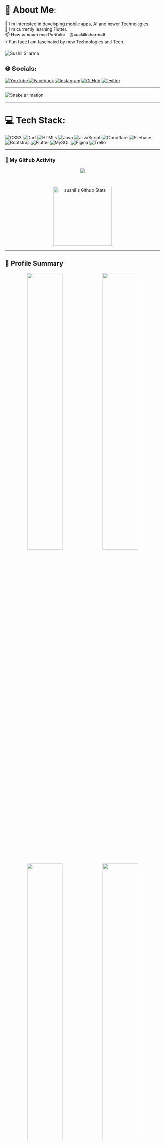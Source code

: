 # 💫 About Me:
👀 I’m interested in developing mobile apps, AI and newer Technologies.<br>🌱 I’m currently learning Flutter.<br>📫 How to reach me: Portfolio - @sushilksharma8 <br>⚡ Fun fact: I am fascinated by new Technologies and Tech.<br>
<p align="left"> <img src="https://komarev.com/ghpvc/?username=sushilksharma8&label=Profile Views&color=orange&style=flat-square" alt="Sushil Sharma" /> </p>

## 🌐 Socials:
[![YouTube](https://img.shields.io/badge/YouTube-%23FF0000.svg?logo=YouTube&logoColor=white)](https://www.youtube.com) [![Facebook](https://img.shields.io/badge/Facebook-%231877F2.svg?logo=Facebook&logoColor=white)](https://www.facebook.com/sushil.s8/) [![Instagram](https://img.shields.io/badge/Instagram-%23E4405F.svg?logo=Instagram&logoColor=white)](https://www.instagram.com/sushil.s8/) [![GitHub](https://img.shields.io/badge/GitHub-%23181717.svg?logo=GitHub&logoColor=white)](https://github.com/sushilksharma8)
[![Twitter](https://img.shields.io/badge/Twitter-%231DA1F2.svg?logo=Twitter&logoColor=white)](https://www.twitter.com) 

********

![Snake animation](https://github.com/parajulibkrm/parajulibkrm/blob/output/github-contribution-grid-snake.svg)

*********

# 💻 Tech Stack:

![CSS3](https://img.shields.io/badge/css3-%231572B6.svg?style=for-the-badge&logo=css3&logoColor=white) ![Dart](https://img.shields.io/badge/dart-%230175C2.svg?style=for-the-badge&logo=dart&logoColor=white) ![HTML5](https://img.shields.io/badge/html5-%23E34F26.svg?style=for-the-badge&logo=html5&logoColor=white) ![Java](https://img.shields.io/badge/java-%23ED8B00.svg?style=for-the-badge&logo=java&logoColor=white) ![JavaScript](https://img.shields.io/badge/javascript-%23323330.svg?style=for-the-badge&logo=javascript&logoColor=%23F7DF1E) ![Cloudflare](https://img.shields.io/badge/Cloudflare-F38020?style=for-the-badge&logo=Cloudflare&logoColor=white) ![Firebase](https://img.shields.io/badge/firebase-%23039BE5.svg?style=for-the-badge&logo=firebase)  ![Bootstrap](https://img.shields.io/badge/bootstrap-%23563D7C.svg?style=for-the-badge&logo=bootstrap&logoColor=white)  ![Flutter](https://img.shields.io/badge/Flutter-%2302569B.svg?style=for-the-badge&logo=Flutter&logoColor=white) ![MySQL](https://img.shields.io/badge/mysql-%2300f.svg?style=for-the-badge&logo=mysql&logoColor=white) 	![Figma](https://img.shields.io/badge/figma-%23F24E1E.svg?style=for-the-badge&logo=figma&logoColor=white) ![Trello](https://img.shields.io/badge/Trello-%23026AA7.svg?style=for-the-badge&logo=Trello&logoColor=white) 

******************

### 👨 My Github Activity


<p align="center">
  <img src="https://github-readme-streak-stats.herokuapp.com/?user=sushilksharma8&theme=algolia&hide_border=true" />
</p>
<br/>
<p align="center">
    <img  alt="sushil's Github Stats" src="https://denvercoder1-github-readme-stats.vercel.app/api/?username=sushilksharma8&show_icons=true&count_private=true&theme=algolia&hide_border=true" height="192px"/>
</p>


  *******
## 🪪 Profile Summary
<p align="center">
<img width="48%" src="http://github-profile-summary-cards.vercel.app/api/cards/stats?username=sushilksharma8&theme=github_dark"/>
<img width="48%" src="http://github-profile-summary-cards.vercel.app/api/cards/productive-time?username=sushilksharma8&theme=github_dark&utcOffset=8"/>
</p>
<br>
<p align="center">
<img width="48%" src="http://github-profile-summary-cards.vercel.app/api/cards/repos-per-language?username=sushilksharma8&theme=github_dark"/>
<img width="48%" src="http://github-profile-summary-cards.vercel.app/api/cards/most-commit-language?username=sushilksharma8&theme=github_dark"/>
</p>
<br>
<img width="100%" src="http://github-profile-summary-cards.vercel.app/api/cards/profile-details?username=sushilksharma8&theme=github_dark"/>



---
